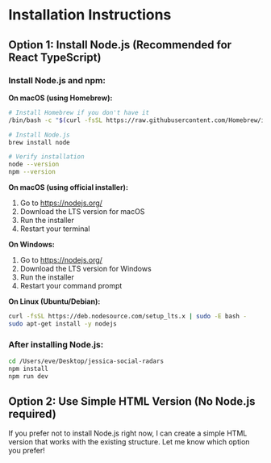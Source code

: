 # Installation Instructions

## Option 1: Install Node.js (Recommended for React TypeScript)

### Install Node.js and npm:

**On macOS (using Homebrew):**
```bash
# Install Homebrew if you don't have it
/bin/bash -c "$(curl -fsSL https://raw.githubusercontent.com/Homebrew/install/HEAD/install.sh)"

# Install Node.js
brew install node

# Verify installation
node --version
npm --version
```

**On macOS (using official installer):**
1. Go to https://nodejs.org/
2. Download the LTS version for macOS
3. Run the installer
4. Restart your terminal

**On Windows:**
1. Go to https://nodejs.org/
2. Download the LTS version for Windows
3. Run the installer
4. Restart your command prompt

**On Linux (Ubuntu/Debian):**
```bash
curl -fsSL https://deb.nodesource.com/setup_lts.x | sudo -E bash -
sudo apt-get install -y nodejs
```

### After installing Node.js:

```bash
cd /Users/eve/Desktop/jessica-social-radars
npm install
npm run dev
```

## Option 2: Use Simple HTML Version (No Node.js required)

If you prefer not to install Node.js right now, I can create a simple HTML version that works with the existing structure. Let me know which option you prefer!
